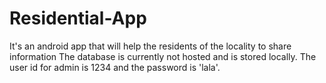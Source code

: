 # Residential-App
It's an android app that will help the residents of the locality to share information
The database is currently not hosted and is stored locally.
The user id for admin is 1234 and the password is 'lala'.
